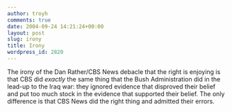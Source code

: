 ```yaml
---
author: troyh
comments: true
date: 2004-09-24 14:21:24+00:00
layout: post
slug: irony
title: Irony
wordpress_id: 2820
---
```


The irony of the Dan Rather/CBS News debacle that the right is enjoying is that CBS did _exactly_ the same thing that the Bush Administration did in the lead-up to the Iraq war: they ignored evidence that disproved their belief and put too much stock in the evidence that supported their belief. The only difference is that CBS News did the right thing and admitted their errors.
